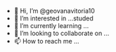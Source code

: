 - 👋 Hi, I’m @geovanavitoria10
- 👀 I’m interested in ...studed
- 🌱 I’m currently learning ...
- 💞️ I’m looking to collaborate on ...
- 📫 How to reach me ...

<!---
geovanavitoria10/geovanavitoria10 is a ✨ special ✨ repository because its `README.md` (this file) appears on your GitHub profile.
You can click the Preview link to take a look at your changes.
--->
